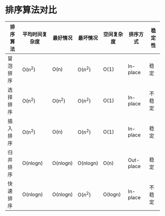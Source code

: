 # 排序算法对比

排序算法 | 平均时间复杂度 | 最好情况 | 最坏情况 | 空间复杂度 | 排序方式 | 稳定性
--- | --- | --- | --- | --- | --- | ---
冒泡排序 | O(n<sup>2</sup>) | O(n) | O(n<sup>2</sup>) | O(1) | In-place | 稳定
选择排序 | O(n<sup>2</sup>) | O(n<sup>2</sup>) | O(n<sup>2</sup>) | O(1) | In-place | 不稳定
插入排序 | O(n<sup>2</sup>) | O(n) | O(n<sup>2</sup>) | O(1) | In-place | 稳定
归并排序 | O(nlogn) | O(nlogn) | O(nlogn) | O(n) | Out-place | 稳定
快速排序 | O(nlogn) | O(nlogn) | O(n<sup>2</sup>) | O(logn) | In-place | 不稳定

